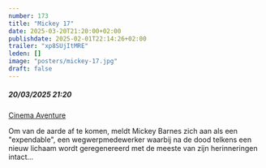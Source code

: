 ```yaml
---
number: 173
title: "Mickey 17"
date: 2025-03-20T21:20:00+02:00
publishdate: 2025-02-01T22:14:26+02:00
trailer: "xp8SUjItMRE"
leden: []
image: "posters/mickey-17.jpg"
draft: false
---
```


##### 20/03/2025 21:20

[Cinema Aventure](https://cinema-aventure.be/catalogue/movie/?509A4202-D481-64CC-427D-F2C348B63413)

Om van de aarde af te komen, meldt Mickey Barnes zich aan als een "expendable",
een wegwerpmedewerker waarbij na de dood telkens een nieuw lichaam wordt
geregenereerd met de meeste van zijn herinneringen intact...
<!--more-->
